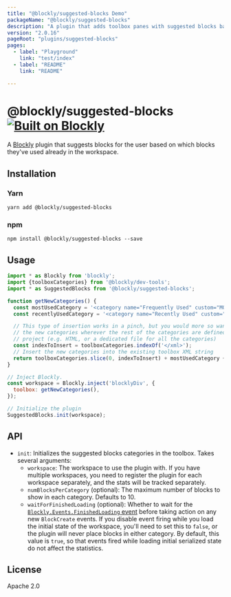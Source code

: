 ```yaml
---
title: "@blockly/suggested-blocks Demo"
packageName: "@blockly/suggested-blocks"
description: "A plugin that adds toolbox panes with suggested blocks based on the user's past usage of blocks."
version: "2.0.16"
pageRoot: "plugins/suggested-blocks"
pages:
  - label: "Playground"
    link: "test/index"
  - label: "README"
    link: "README"

---
```

# @blockly/suggested-blocks [![Built on Blockly](https://tinyurl.com/built-on-blockly)](https://github.com/google/blockly)

A [Blockly](https://www.npmjs.com/package/blockly) plugin that suggests blocks for the user based on which blocks they've used already in the workspace.

## Installation

### Yarn
```
yarn add @blockly/suggested-blocks
```

### npm
```
npm install @blockly/suggested-blocks --save
```

## Usage
```js
import * as Blockly from 'blockly';
import {toolboxCategories} from '@blockly/dev-tools';
import * as SuggestedBlocks from '@blockly/suggested-blocks';

function getNewCategories() {
  const mostUsedCategory = '<category name="Frequently Used" custom="MOST_USED"></category>';
  const recentlyUsedCategory = '<category name="Recently Used" custom="RECENTLY_USED"></category>';

  // This type of insertion works in a pinch, but you would more so want to add
  // the new categories wherever the rest of the categories are defined in the
  // project (e.g. HTML, or a dedicated file for all the categories)
  const indexToInsert = toolboxCategories.indexOf('</xml>');
  // Insert the new categories into the existing toolbox XML string
  return toolboxCategories.slice(0, indexToInsert) + mostUsedCategory + recentlyUsedCategory + toolboxCategories.slice(indexToInsert);
}

// Inject Blockly.
const workspace = Blockly.inject('blocklyDiv', {
  toolbox: getNewCategories(),
});

// Initialize the plugin
SuggestedBlocks.init(workspace);
```

## API

- `init`: Initializes the suggested blocks categories in the toolbox. Takes several arguments:
  - `workspace`: The workspace to use the plugin with. If you have multiple
    workspaces, you need to register the plugin for each workspace separately,
    and the stats will be tracked separately.
  - `numBlocksPerCategory` (optional): The maximum number of blocks to show in
    each category. Defaults to 10.
  - `waitForFinishedLoading` (optional): Whether to wait for the
    [`Blockly.Events.FinishedLoading` event](https://developers.google.com/blockly/reference/js/blockly.events_namespace.finishedloading_class.md)
    before taking action on any new `BlockCreate` events. If you disable event
    firing while you load the initial state of the workspace, you'll need to set
    this to `false`, or the plugin will never place blocks in either category.
    By default, this value is `true`, so that events fired while loading initial
    serialized state do not affect the statistics.

## License
Apache 2.0
